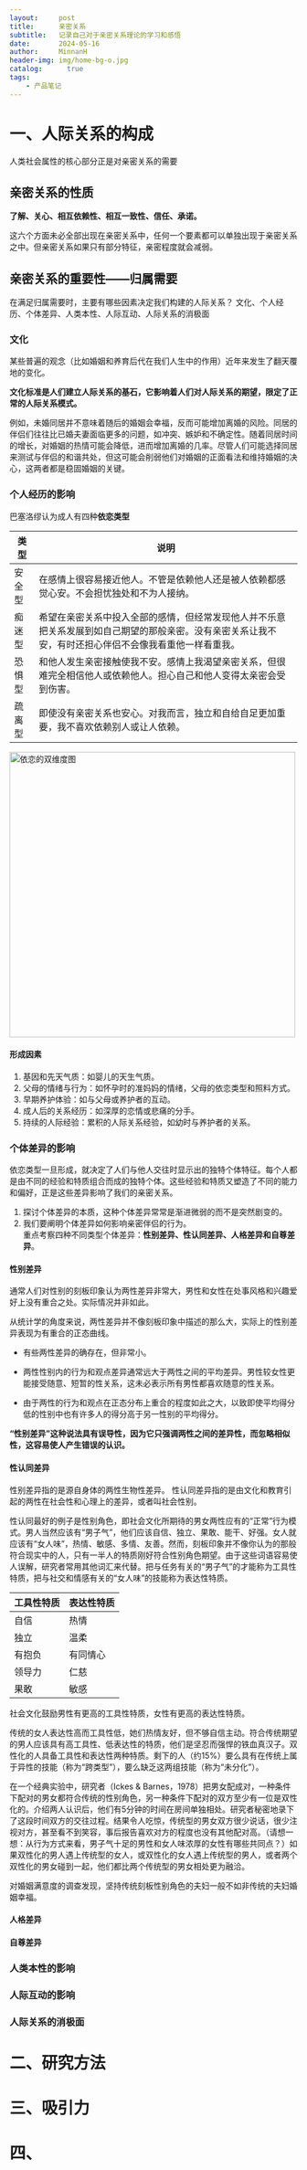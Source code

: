 ```yaml
---
layout:     post
title:      亲密关系
subtitle:   记录自己对于亲密关系理论的学习和感悟
date:       2024-05-16
author:     MinnanH
header-img: img/home-bg-o.jpg
catalog: 	  true
tags:
    - 产品笔记
---
```


# 一、人际关系的构成
人类社会属性的核心部分正是对亲密关系的需要

## 亲密关系的性质
**了解、关心、相互依赖性、相互一致性、信任、承诺。**  

这六个方面未必全部出现在亲密关系中，任何一个要素都可以单独出现于亲密关系之中。但亲密关系如果只有部分特征，亲密程度就会减弱。

## 亲密关系的重要性——归属需要

在满足归属需要时，主要有哪些因素决定我们构建的人际关系？
文化、个人经历、个体差异、人类本性、人际互动、人际关系的消极面

### 文化
某些普遍的观念（比如婚姻和养育后代在我们人生中的作用）近年来发生了翻天覆地的变化。

**文化标准是人们建立人际关系的基石，它影响着人们对人际关系的期望，限定了正常的人际关系模式。**

例如，未婚同居并不意味着随后的婚姻会幸福，反而可能增加离婚的风险。同居的伴侣们往往比已婚夫妻面临更多的问题，如冲突、嫉妒和不确定性。随着同居时间的增长，对婚姻的热情可能会降低，进而增加离婚的几率。尽管人们可能选择同居来测试与伴侣的和谐共处，但这可能会削弱他们对婚姻的正面看法和维持婚姻的决心，这两者都是稳固婚姻的关键。

### 个人经历的影响

巴塞洛缪认为成人有四种**依恋类型**

| 类型 | 说明 |
|-------|-------|
| 安全型 | 在感情上很容易接近他人。不管是依赖他人还是被人依赖都感觉心安。不会担忧独处和不为人接纳。 |
| 痴迷型 | 希望在亲密关系中投入全部的感情，但经常发现他人并不乐意把关系发展到如自己期望的那般亲密。没有亲密关系让我不安，有时还担心伴侣不会像我看重他一样看重我。 |
| 恐惧型 | 和他人发生亲密接触使我不安。感情上我渴望亲密关系，但很难完全相信他人或依赖他人。担心自己和他人变得太亲密会受到伤害。 |
| 疏离型 | 即使没有亲密关系也安心。对我而言，独立和自给自足更加重要，我不喜欢依赖别人或让人依赖。 |


<img src="https://pic4.zhimg.com/v2-ae45932c2c51a775bc0ae86ad8786f59_r.jpg?source=1940ef5c" alt="依恋的双维度图" width="500">

#### 形成因素
1. 基因和先天气质：如婴儿的天生气质。
2. 父母的情绪与行为：如怀孕时的准妈妈的情绪，父母的依恋类型和照料方式。
3. 早期养护体验：如与父母或养护者的互动。
4. 成人后的关系经历：如深厚的恋情或悲痛的分手。
5. 持续的人际经验：累积的人际关系经验，如幼时与养护者的关系。


### 个体差异的影响
依恋类型一旦形成，就决定了人们与他人交往时显示出的独特个体特征。每个人都是由不同的经验和特质组合而成的独特个体。这些经验和特质又塑造了不同的能力和偏好，正是这些差异影响了我们的亲密关系。

1. 探讨个体差异的本质，这种个体差异常常是渐进微弱的而不是突然剧变的。
2. 我们要阐明个体差异如何影响亲密伴侣的行为。  
重点考察四种不同类型个体差异：**性别差异、性认同差异、人格差异和自尊差异**。

#### 性别差异

通常人们对性别的刻板印象认为两性差异非常大，男性和女性在处事风格和兴趣爱好上没有重合之处。实际情况并非如此。

从统计学的角度来说，两性差异并不像刻板印象中描述的那么大，实际上的性别差异表现为有重合的正态曲线。

- 有些两性差异的确存在，但非常小。

- 两性性别内的行为和观点差异通常远大于两性之间的平均差异。男性较女性更能接受随意、短暂的性关系，这未必表示所有男性都喜欢随意的性关系。

- 由于两性的行为和观点在正态分布上重合的程度如此之大，以致即使平均得分低的性别中也有许多人的得分高于另一性别的平均得分。

**“性别差异”这种说法具有误导性，因为它只强调两性之间的差异性，而忽略相似性，这容易使人产生错误的认识。**

#### 性认同差异

性别差异指的是源自身体的两性生物性差异。
性认同差异指的是由文化和教育引起的两性在社会性和心理上的差异，或者叫社会性别。

性认同最好的例子是性别角色，即社会文化所期待的男女两性应有的“正常”行为模式。男人当然应该有“男子气”，他们应该自信、独立、果敢、能干、好强。女人就应该有“女人味”，热情、敏感、多情、友善。然而，刻板印象并不像你认为的那般符合现实中的人，只有一半人的特质刚好符合性别角色期望。由于这些词语容易使人误解，研究者常用其他词汇来代替。把与任务有关的“男子气”的才能称为工具性特质，把与社交和情感有关的“女人味”的技能称为表达性特质。

| 工具性特质 | 表达性特质 |
|------------|------------|
| 自信       | 热情       |
| 独立       | 温柔       |
| 有抱负     | 有同情心   |
| 领导力     | 仁慈       |
| 果敢       | 敏感       |

社会文化鼓励男性有更高的工具性特质，女性有更高的表达性特质。

传统的女人表达性高而工具性低，她们热情友好，但不够自信主动。符合传统期望的男人应该具有高工具性、低表达性的特质，他们是坚忍而强悍的铁血真汉子。双性化的人具备工具性和表达性两种特质。剩下的人（约15%）要么具有在传统上属于异性的技能（称为“跨类型”），要么缺乏这两组技能（称为“未分化”）。

在一个经典实验中，研究者（Ickes & Barnes，1978）把男女配成对，一种条件下配对的男女都符合传统的性别角色，另一种条件下配对的双方至少有一位是双性化的。介绍两人认识后，他们有5分钟的时间在房间单独相处。研究者秘密地录下了这段时间双方的交往过程。结果令人吃惊，传统型的男女双方很少说话，很少注视对方，甚至看不到笑容，事后报告喜欢对方的程度也没有其他配对高。（请想一想：从行为方式来看，男子气十足的男性和女人味浓厚的女性有哪些共同点？）如果双性化的男人遇上传统型的女人，或双性化的女人遇上传统型的男人，或者两个双性化的男女碰到一起，他们都比两个传统型的男女相处更为融洽。

对婚姻满意度的调查发现，坚持传统刻板性别角色的夫妇一般不如非传统的夫妇婚姻幸福。


#### 人格差异

#### 自尊差异

### 人类本性的影响

### 人际互动的影响

### 人际关系的消极面

# 二、研究方法

# 三、吸引力

# 四、
